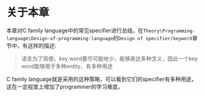 # 关于本章

本章对C family language中的常见specifier进行总结。在`Theory\Programming-language\Design-of-programming-language`的`Design of specifier/keyword`章节中，有这样的描述:

> 语言为了简便，key word要尽可能地少，能够表达多种含义，因此一个key word能够用于多种entity，有多种用途

C family language就是采用的这种策略，可以看到它们的specifier有多种用途，这在一定程度上增加了programmer的学习难度。